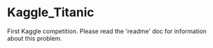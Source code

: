 # Kaggle_Titanic
First Kaggle competition. Please read the 'readme' doc for information about this problem. 
